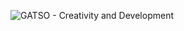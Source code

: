 ![GATSO - Creativity and Development](https://user-images.githubusercontent.com/329968/147090439-a787128d-a6b3-4be4-bbb4-b1dff4bb7155.png)
